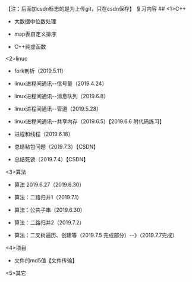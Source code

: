 【注：后面加csdn标志的是为上传git，只在csdn保存】 
复习内容 ##
<1>C++

   * 大数据中位数处理
  
   * map表自定义排序

   * C++纯虚函数
  
<2>linuc

   * fork剖析（2019.5.11）

   * linux进程间通讯--信号量（2019.4.24）

   * linux进程间通讯--消息队列（2019.6.8）
   
   * linux进程间通讯--管道（2019.5.28）

   * linux进程间通讯--共享内存（2019.6.5）【2019.6.6 附代码练习】

   * 进程和线程（2019.6.18）

   * 总结粘包问题（2019.7.3）【CSDN】

   * 总结死锁（2019.7.4）【CSDN】

<3>算法
   
   * 算法 2019.6.27（2019.6.30）

   * 算法：二路归并1（2019.7.1）

   * 算法：公共子串（2019.6.30）

   * 算法：二路归并2（2019.7.2）
   
   * 算法：二叉树遍历、创建等（2019.7.5 完成部分）--》（2019.7.7完成）

<4>项目

   * 文件的md5值【文件传输】

<5>其它


